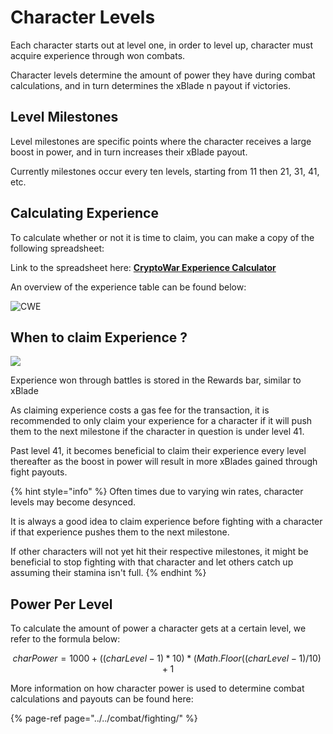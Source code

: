 # Character Levels

Each character starts out at level one, in order to level up, character must acquire experience through won combats.

Character levels determine the amount of power they have during combat calculations, and in turn determines the xBlade n payout if victories.

## Level Milestones

Level milestones are specific points where the character receives a large boost in power, and in turn increases their xBlade payout.

Currently milestones occur every ten levels, starting from 11 then 21, 31, 41, etc.

## Calculating Experience

To calculate whether or not it is time to claim, you can make a copy of the following spreadsheet:

Link to the spreadsheet here: [**CryptoWar Experience Calculator**](https://docs.google.com/spreadsheets/d/1auVAnRlsoxwKQTFX3_ZZluteJ8DxeZIQio_jLK21ijs/edit?usp=sharing)

An overview of the experience table can be found below:

   ![CWE](https://i.imgur.com/UjYu1Mu.png)

##  When to claim Experience ?

![](../../.gitbook/assets/claim-exp.png)

Experience won through battles is stored in the Rewards bar, similar to xBlade

As claiming experience costs a gas fee for the transaction, it is recommended to only claim your experience for a character if it will push them to the next milestone if the character in question is under level 41.

Past level 41, it becomes beneficial to claim their experience every level thereafter as the boost in power will result in more xBlades gained through fight payouts.

{% hint style="info" %}
Often times due to varying win rates, character levels may become desynced.

It is always a good idea to claim experience before fighting with a character if that experience pushes them to the next milestone.

If other characters will not yet hit their respective milestones, it might be beneficial to stop fighting with that character and let others catch up assuming their stamina isn't full.
{% endhint %}

## Power Per Level

To calculate the amount of power a character gets at a certain level, we refer to the formula below:

$$
charPower = 1000 + ((charLevel - 1) * 10) * (Math.Floor((charLevel - 1) / 10) + 1
$$

More information on how character power is used to determine combat calculations and payouts can be found here:

{% page-ref page="../../combat/fighting/" %}

